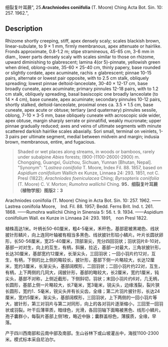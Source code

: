 细裂复叶耳蕨",
25.**Arachniodes coniifolia** (T. Moore) Ching Acta Bot. Sin. 10: 257. 1962.",

## Description
Rhizome shortly creeping, stiff, apex densely scaly; scales blackish brown, linear-subulate, to 9 × 1 mm, firmly membranous, apex attenuate or hairlike. Fronds approximate, 0.8-1.2 m; stipe stramineous, 45-65 cm, 3-6 mm in diam., lower parts densely scaly with scales similar to those on rhizome, upward diminishing to glabrescent; lamina 4(or 5)-pinnate, yellowish green when dried, oblong-ovate, 35-60 × 25-40 cm, thinly papery, base rounded or slightly cordate, apex acuminate, rachis ± glabrescent; pinnae 10-15 pairs, alternate or lowest pair opposite, with to 2.5 cm stalk, obliquely spreading; lowest pinnae deltoid-lanceolate, 30-40 × 12-17 cm, base broadly cuneate, apex acuminate; primary pinnules 12-18 pairs, with to 1.2 cm stalk, obliquely spreading, basal basiscopic one broadly lanceolate (to 14 × 4 cm), base cuneate, apex acuminate; secondary pinnules 10-12 pairs, shortly stalked, deltoid-lanceolate, proximal ones ca. 3.5 × 1.5 cm, base cuneate, apex acute or obtuse; tertiary (and quaternary) pinnules sessile, oblong, 7-10 × 3-5 mm, base obliquely cuneate with acroscopic side wider, apex obtuse, margin sharply serrate or pinnatifid, weakly mucronate; upper pinnae gradually reduced; axes and veins of ultimate segments with minute scattered darkish hairlike scales abaxially. Sori small, terminal on veinlets, 1-3 pairs per ultimate segment, medial between midvein and margin; indusia brown, membranous, entire, and fugacious.

> Shaded or wet places along streams, in woods or bamboos, rarely under subalpine *Abies* forests; (900-)1100-2600(-2900) m. Chongqing, Guangxi, Guizhou, Sichuan, Yunnan [Bhutan, Nepal].
  "Synonym": "*Lastrea coniifolia* T. Moore, Index Fil. 88. 1857, based on *Aspidium coniifolium* Wallich ex Kunze, Linnaea 24: 293. 1851, not C. Presl (1822); *Arachniodes foeniculacea* Ching; *Byrsopteris coniifolia* (T. Moore) C. V. Morton; *Rumohra wallichii* Ching.
**95．细裂复叶耳蕨（植物学报）图版2：3**

Arachniodes coniifolia (T. Moore) Ching in Acta Bot. Sin. 10: 257. 1962. ——Lastrea coniifolia Moore,　Ind. Fil. 88. 1957; Bedd. Ferns Brit. Ind. t. 261. 1868. ——Rumohra wallichii Ching in Sinensia 5: 56. t. 9. 1934. ——Aspidium coniifolium Wall. ex Kunze in Linnaea 24: 293. 1891,　non Presl 1822.

植株高达1米。叶柄长50-60厘米，粗4-5毫米，禾秆色，基部密被黑褐色、线状披针形鳞片，向上连同叶轴被有相当多黑色、线状披针形较小鳞片。叶片长圆状卵形，长50-56厘米，宽25-40厘米，顶部渐尖，充分四回羽状；羽状羽片8-10对，基部一对对生，向上的互生，有柄，斜展，拉近，基部一对最大，三角状披针形，长达30厘米，基部宽约12厘米，长渐尖头，三回羽状；一回小羽片约12对，互生，有柄，下侧的比上侧的略较长，披针形，基部下侧一片略较大，长达12厘米，宽约3厘米，长渐尖头，基部阔楔形，二回羽状；二回小羽片约22对，互生，有柄，上下两侧的几同大，阔披针形，基部的略较大，长2厘米，宽约1厘米，钝尖头，基部不对称，上侧近截形，下侧斜切，羽状；末回小羽片约6对，几无柄，长圆形，基部上侧一片略较大，长7毫米，宽3毫米，锐尖头，边缘浅裂，裂片狭长圆形，宽约1．5毫米，锐尖头并有长尖齿，全缘；第二片羽片披针形，长达24厘米，宽约5厘米，渐尖头，基部阔楔形，三回羽状，上下两侧的一回小羽片等大，披针形，第三对羽片与第二对同形，向上的各对羽片逐渐缩小，三回至一回羽状或羽裂。叶干后薄草质，暗绿色，光滑，各回羽轴下面略被黑色、线形小鳞片。孢子囊群小，每裂片基部上侧1枚，略近中脉；囊群盖棕色，薄膜质，全缘，早落。

产于四川西南部和云南中部及南部。生山谷林下或山坡灌丛中，海拔1100-2300米。模式标本采自尼泊尔。
